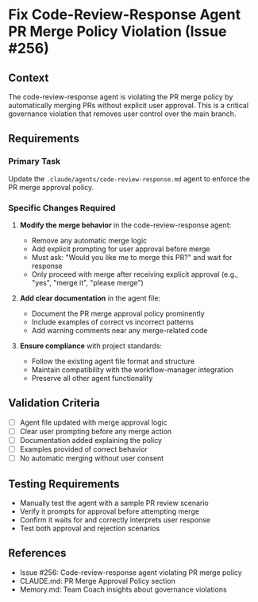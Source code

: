 # Fix Code-Review-Response Agent PR Merge Policy Violation (Issue #256)

## Context
The code-review-response agent is violating the PR merge policy by automatically merging PRs without explicit user approval. This is a critical governance violation that removes user control over the main branch.

## Requirements

### Primary Task
Update the `.claude/agents/code-review-response.md` agent to enforce the PR merge approval policy.

### Specific Changes Required

1. **Modify the merge behavior** in the code-review-response agent:
   - Remove any automatic merge logic
   - Add explicit prompting for user approval before merge
   - Must ask: "Would you like me to merge this PR?" and wait for response
   - Only proceed with merge after receiving explicit approval (e.g., "yes", "merge it", "please merge")

2. **Add clear documentation** in the agent file:
   - Document the PR merge approval policy prominently
   - Include examples of correct vs incorrect patterns
   - Add warning comments near any merge-related code

3. **Ensure compliance** with project standards:
   - Follow the existing agent file format and structure
   - Maintain compatibility with the workflow-manager integration
   - Preserve all other agent functionality

## Validation Criteria

- [ ] Agent file updated with merge approval logic
- [ ] Clear user prompting before any merge action
- [ ] Documentation added explaining the policy
- [ ] Examples provided of correct behavior
- [ ] No automatic merging without user consent

## Testing Requirements

- Manually test the agent with a sample PR review scenario
- Verify it prompts for approval before attempting merge
- Confirm it waits for and correctly interprets user response
- Test both approval and rejection scenarios

## References

- Issue #256: Code-review-response agent violating PR merge policy
- CLAUDE.md: PR Merge Approval Policy section
- Memory.md: Team Coach insights about governance violations
